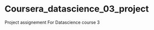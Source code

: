 Coursera_datascience_03_project
===============================

Project assignement For Datascience course 3
